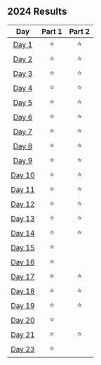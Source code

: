 <!--- advent_readme_stars table --->
## 2024 Results

| Day | Part 1 | Part 2 |
| :---: | :---: | :---: |
| [Day 1](https://adventofcode.com/2024/day/1) | ⭐ | ⭐ |
| [Day 2](https://adventofcode.com/2024/day/2) | ⭐ | ⭐ |
| [Day 3](https://adventofcode.com/2024/day/3) | ⭐ | ⭐ |
| [Day 4](https://adventofcode.com/2024/day/4) | ⭐ | ⭐ |
| [Day 5](https://adventofcode.com/2024/day/5) | ⭐ | ⭐ |
| [Day 6](https://adventofcode.com/2024/day/6) | ⭐ | ⭐ |
| [Day 7](https://adventofcode.com/2024/day/7) | ⭐ | ⭐ |
| [Day 8](https://adventofcode.com/2024/day/8) | ⭐ | ⭐ |
| [Day 9](https://adventofcode.com/2024/day/9) | ⭐ | ⭐ |
| [Day 10](https://adventofcode.com/2024/day/10) | ⭐ | ⭐ |
| [Day 11](https://adventofcode.com/2024/day/11) | ⭐ | ⭐ |
| [Day 12](https://adventofcode.com/2024/day/12) | ⭐ | ⭐ |
| [Day 13](https://adventofcode.com/2024/day/13) | ⭐ | ⭐ |
| [Day 14](https://adventofcode.com/2024/day/14) | ⭐ | ⭐ |
| [Day 15](https://adventofcode.com/2024/day/15) | ⭐ |   |
| [Day 16](https://adventofcode.com/2024/day/16) | ⭐ |   |
| [Day 17](https://adventofcode.com/2024/day/17) | ⭐ | ⭐ |
| [Day 18](https://adventofcode.com/2024/day/18) | ⭐ | ⭐ |
| [Day 19](https://adventofcode.com/2024/day/19) | ⭐ | ⭐ |
| [Day 20](https://adventofcode.com/2024/day/20) | ⭐ |   |
| [Day 21](https://adventofcode.com/2024/day/21) | ⭐ | ⭐ |
| [Day 23](https://adventofcode.com/2024/day/23) | ⭐ |   |
<!--- advent_readme_stars table --->
